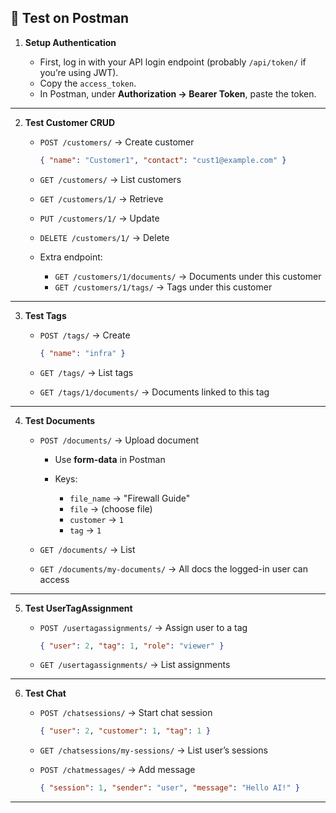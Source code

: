 ## 🔹 Test on Postman

1. **Setup Authentication**

   * First, log in with your API login endpoint (probably `/api/token/` if you’re using JWT).
   * Copy the `access_token`.
   * In Postman, under **Authorization → Bearer Token**, paste the token.

---

2. **Test Customer CRUD**

   * `POST /customers/` → Create customer

     ```json
     { "name": "Customer1", "contact": "cust1@example.com" }
     ```

   * `GET /customers/` → List customers

   * `GET /customers/1/` → Retrieve

   * `PUT /customers/1/` → Update

   * `DELETE /customers/1/` → Delete

   * Extra endpoint:

     * `GET /customers/1/documents/` → Documents under this customer
     * `GET /customers/1/tags/` → Tags under this customer

---

3. **Test Tags**

   * `POST /tags/` → Create

     ```json
     { "name": "infra" }
     ```
   * `GET /tags/` → List tags
   * `GET /tags/1/documents/` → Documents linked to this tag

---

4. **Test Documents**

   * `POST /documents/` → Upload document

     * Use **form-data** in Postman
     * Keys:

       * `file_name` → "Firewall Guide"
       * `file` → (choose file)
       * `customer` → `1`
       * `tag` → `1`
   * `GET /documents/` → List
   * `GET /documents/my-documents/` → All docs the logged-in user can access

---

5. **Test UserTagAssignment**

   * `POST /usertagassignments/` → Assign user to a tag

     ```json
     { "user": 2, "tag": 1, "role": "viewer" }
     ```
   * `GET /usertagassignments/` → List assignments

---

6. **Test Chat**

   * `POST /chatsessions/` → Start chat session

     ```json
     { "user": 2, "customer": 1, "tag": 1 }
     ```
   * `GET /chatsessions/my-sessions/` → List user’s sessions
   * `POST /chatmessages/` → Add message

     ```json
     { "session": 1, "sender": "user", "message": "Hello AI!" }
     ```

---

